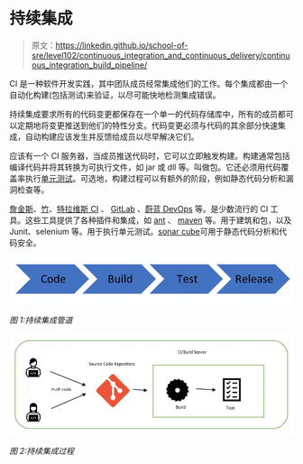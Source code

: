 # 持续集成

> 原文：<https://linkedin.github.io/school-of-sre/level102/continuous_integration_and_continuous_delivery/continuous_integration_build_pipeline/>

CI 是一种软件开发实践，其中团队成员经常集成他们的工作。每个集成都由一个自动化构建(包括测试)来验证，以尽可能快地检测集成错误。

持续集成要求所有的代码变更都保存在一个单一的代码存储库中，所有的成员都可以定期地将变更推送到他们的特性分支。代码变更必须与代码的其余部分快速集成，自动构建应该发生并反馈给成员以尽早解决它们。

应该有一个 CI 服务器，当成员推送代码时，它可以立即触发构建。构建通常包括编译代码并将其转换为可执行文件，如 jar 或 dll 等。叫做包。它还必须用代码覆盖率执行[单元测试](https://en.wikipedia.org/wiki/Unit_testing)。可选地，构建过程可以有额外的阶段，例如静态代码分析和漏洞检查等。

[詹金斯](https://www.jenkins.io/)、[竹](https://confluence.atlassian.com/bamboo/understanding-the-bamboo-ci-server-289277285.html)、[特拉维斯 CI](https://travis-ci.org/) 、 [GitLab](https://about.gitlab.com/) 、[蔚蓝 DevOps](https://azure.microsoft.com/en-in/services/devops/) 等。是少数流行的 CI 工具。这些工具提供了各种插件和集成，如 [ant](https://ant.apache.org/) 、 [maven](https://maven.apache.org/) 等。用于建筑和包，以及 Junit、selenium 等。用于执行单元测试。[sonar cube](https://www.sonarqube.org/)可用于静态代码分析和代码安全。

![](img/ccc612126cad400ea754972785d3f8b1.png)

*图 1:持续集成管道*

![](img/1c61f13ba854d589d322daee5c7bda55.png)

*图 2:持续集成过程*